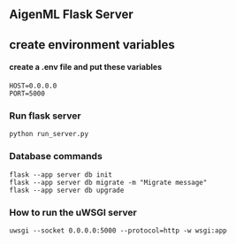 ## AigenML Flask Server

## create environment variables
#### create a .env file and put these variables
```
HOST=0.0.0.0
PORT=5000
```

### Run flask server

```
python run_server.py
```

### Database commands 

````
flask --app server db init
flask --app server db migrate -m "Migrate message"
flask --app server db upgrade
````

### How to run the uWSGI server

````
uwsgi --socket 0.0.0.0:5000 --protocol=http -w wsgi:app
````